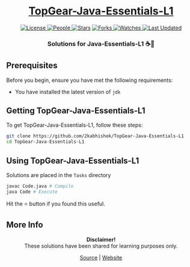 <div align = "center">

<h1><a href="https://2kabhishek.github.io/TopGear-Java-Essentials-L1">TopGear-Java-Essentials-L1</a></h1>

<a href="https://github.com/2KAbhishek/TopGear-Java-Essentials-L1/blob/main/LICENSE">
<img alt="License" src="https://img.shields.io/github/license/2kabhishek/TopGear-Java-Essentials-L1?style=flat&color=eee&label="> </a>

<a href="https://github.com/2KAbhishek/TopGear-Java-Essentials-L1/graphs/contributors">
<img alt="People" src="https://img.shields.io/github/contributors/2kabhishek/TopGear-Java-Essentials-L1?style=flat&color=ffaaf2&label=People"> </a>

<a href="https://github.com/2KAbhishek/TopGear-Java-Essentials-L1/stargazers">
<img alt="Stars" src="https://img.shields.io/github/stars/2kabhishek/TopGear-Java-Essentials-L1?style=flat&color=98c379&label=Stars"></a>

<a href="https://github.com/2KAbhishek/TopGear-Java-Essentials-L1/network/members">
<img alt="Forks" src="https://img.shields.io/github/forks/2kabhishek/TopGear-Java-Essentials-L1?style=flat&color=66a8e0&label=Forks"> </a>

<a href="https://github.com/2KAbhishek/TopGear-Java-Essentials-L1/watchers">
<img alt="Watches" src="https://img.shields.io/github/watchers/2kabhishek/TopGear-Java-Essentials-L1?style=flat&color=f5d08b&label=Watches"> </a>

<a href="https://github.com/2KAbhishek/TopGear-Java-Essentials-L1/pulse">
<img alt="Last Updated" src="https://img.shields.io/github/last-commit/2kabhishek/TopGear-Java-Essentials-L1?style=flat&color=e06c75&label="> </a>

<h3>Solutions for Java-Essentials-L1 ☕🧮</h3>

</div>

## Prerequisites

Before you begin, ensure you have met the following requirements:

- You have installed the latest version of `jdk`

## Getting TopGear-Java-Essentials-L1

To get TopGear-Java-Essentials-L1, follow these steps:

```bash
git clone https://github.com/2kabhishek/TopGear-Java-Essentials-L1
cd TopGear-Java-Essentials-L1
```

## Using TopGear-Java-Essentials-L1

Solutions are placed in the `Tasks` directory

```bash
javac Code.java # Compile
java Code # Execute
```

Hit the ⭐ button if you found this useful.

## More Info

<div align="center">

<strong>Disclaimer!</strong><br>
These solutions have been shared for learning purposes only. <br>

<a href="https://github.com/2KAbhishek/TopGear-Java-Essentials-L1">Source</a> |
<a href="https://2kabhishek.github.io/TopGear-Java-Essentials-L1">Website</a>

</div>
